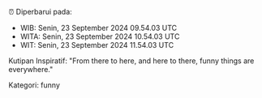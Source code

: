⏰ Diperbarui pada:
- WIB: Senin, 23 September 2024 09.54.03 UTC
- WITA: Senin, 23 September 2024 10.54.03 UTC
- WIT: Senin, 23 September 2024 11.54.03 UTC

Kutipan Inspiratif:
"From there to here, and here to there, funny things are everywhere."


Kategori: funny

